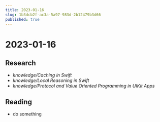 ```yaml
---
title: 2023-01-16
slug: 1b3dcb2f-ac3a-5a97-983d-2b12479b3d66
published: true
---
```


# 2023-01-16

## Research

* *knowledge/Caching in Swift*
* *knowledge/Local Reasoning in Swift*
* *knowledge/Protocol and Value Oriented Programming in UIKit Apps*

## Reading

* do something
